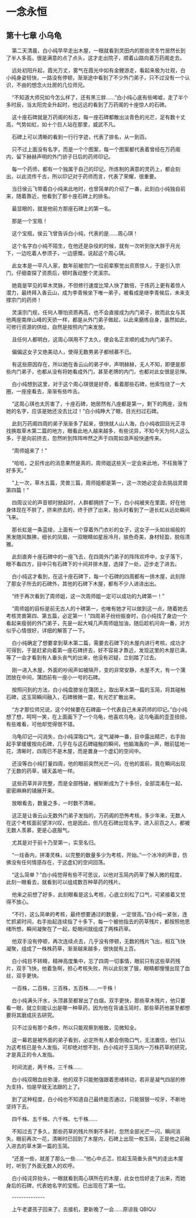 # 一念永恒 
 ## 第十七章 小乌龟
     第二天清晨，白小纯早早走出木屋，一眼就看到灵田内的那些灵冬竹居然长到了半人多高，很是满意的点了点头，这才走出院子，顺着山路向着万药阁走去。

    远处初阳升起，霞光万丈，雾气在霞光中如有金鲤游走，看起来极为壮观，白小纯身姿轻快，一路没有停顿，渐渐途中看到了不少外门弟子，只不过没有一个认识，不由的想念火灶房的几位师兄。

    “不知道大师兄如今怎么样了，还有黑三胖……”白小纯心底有些唏嘘，走了半个多时辰，当太阳完全升起时，他远远的看到了万药阁的十座惊人的石碑。

    这十座石碑就是万药阁的标志，每一座石碑都散出淡青色的光芒，足有数十丈高，气势如虹，如十个巨人站在那里，威武不凡。

    石碑上可以清晰的看到一行行字迹，代表了排名，从一到百。

    只不过上面没有名字，而是一个个图案，每一个图案都代表着曾经在万药阁内，留下赫赫声明的外门骄子日后的药师印记。

    每一个药师，都有一个独属于自己的印记，所炼制的满意的灵药上，都会刻出，以此流传千古，所以印记对于药师而言，代表了荣耀，很重要。

    当日侯云飞带着白小纯来此地时，也曾简单的介绍了一番，此刻白小纯独自前来，随着靠近，他看到了那十座石碑上的排名。

    最显眼的，就是他前方那座石碑上的第一名。

    那是一个宝瓶！

    这个宝瓶，侯云飞曾告诉白小纯，代表的是……周心琪！

    这个名字白小纯不陌生，在他还是杂役的时候，就有一次听到张大胖于月光下，一边吃着人参须子，一边感慨，说起这个周心琪。

    此女本是一平凡人家，数年前被宗门一位前辈察觉出资质惊人，于是引入宗门，仔细查探了资质后，顿时轰动整个灵溪宗。

    她竟是罕见的草木灵脉，不但修行速度比常人快了数倍，于炼药上更有着惊人潜力，最终拜入香云山，成为李青候坐下唯一弟子，被看成是继李青候后，未来支撑宗门的药师！

    灵溪宗门规，任何人哪怕资质再高，也不会直接成为内门弟子，故而此女与其他两座南岸山峰的天骄一样，都是从外门弟子做起，以此来磨练自身，虽然如此，可修行资源的供给，自然是按照内门来发放。

    且任何人都明白，这周心琪用不了太久，便会名正言顺的成为内门弟子。

    偏偏这女子又绝美动人，使得无数男弟子都倾慕不已。

    有这些原因存在，所以她在香云山的弟子中，声明赫赫，无人不知，即便是那些内门弟子，也都从没有将她看成外门，甚至老牌的内门，也都对此女很是忌惮。

    白小纯想到这里，对于这个周心琪很是好奇，看着那些石碑，他索性绕了一大圈，一座座看去，渐渐有些咋舌。

    “这周心琪也太厉害了，十座石碑，她居然有八座都是第一，剩下的两座，没有她的名字，应该是她还没去比过！”白小纯睁大了眼，目光扫过石碑。

    此刻万药阁四周的弟子渐渐多了起来，很快就人山人海，白小纯收回目光正寻找换取草木第二篇的地方，眼看此地人越来越多，有些诧异，不知今天为何人这么多，于是向前挤去，忽然听到阵阵哗然之声于四周如浪声般快速传来。

    “周师姐来了！”

    “哈哈，之前传出的消息果然是真的，周师姐这些天一定会来此地，不枉我等了好多天。”

    “上一次，草木五篇，灵兽三篇，周师姐都是第一，这一次她必定会去挑战灵兽第四篇！”

    四周议论的声音顿时掀起时，人群都拥挤了一下，白小纯被夹在里面，好在他身体现在不胖了，挤来挤去的，终于挤了出来，抬头时看到了一道长虹从远处瞬间飞来。

    那长虹是一条蓝绫，上面有一个穿着外门衣衫的女子，这女子一头如丝缎般的黑发随风飘拂，细长的凤眉，一双眼睛如星辰冷月，肤色奇美，身材轻盈，脱俗清雅。

    此刻直奔十座石碑中的一座飞去，在四周外门弟子的阵阵欢呼中，女子落下，眼不看四方，目中只有石碑下的十间并排木屋，选择了一处，迈步走了进去。

    白小纯这才看到，在这十座石碑下，每一个石碑的四周都有一排木屋，此刻除了那女子所去的石碑外，其他的石碑下木屋，都有不少人进进出出。

    “终于再次看到了周师姐，这一次周师姐一定可以成功的九碑第一！”

    “周师姐的目标是前无古人的十碑第一，也唯有她才可以做到这一点，随着她去考核灵兽第四、第五篇，必定第一！”四周弟子纷纷振奋时，白小纯找了身边一个看起来瘦弱的外门弟子，先是一起大喊几声周师姐加油，随后趁机问询一番，对方似乎心情很好，详细的解答了一下。

    白小纯确定了想要拿到草木第二篇，需要去石碑下的木屋内进行考核，成功才可得到，于是赶紧向着第一座石碑挤去，好不容易才靠近，发现这里的木屋已满，等了一会才看到有人垂头丧气的出来，他没有迟疑，立刻踏了过去。

    刚一进入木屋，外面的吵闹声如被隔开，变的非常安静，木屋不大，有一个蒲团放在中间，蒲团前有一座小一号的石碑。

    按照问到的方法，白小纯盘膝坐在蒲团上，取出草木第一篇的玉简，将其碰触石碑，这玉简瞬间融入，石碑微微一震，有光芒扩散出来。

    “方才那位师兄说，这个时候要在石碑画一个代表自己未来药师的印记。”白小纯想了想，呵呵一笑，在上面画下了一个乌龟，他喜欢乌龟，这乌龟画的歪歪扭扭，有些难看，可他却觉得很不错。

    乌龟印记一闪消失，白小纯深吸口气，定气凝神一番，目中露出精芒，右手抬起手掌缓缓按向石碑，几乎在与这石碑碰触的瞬间，他脑海轰的一声，眼前猛地一花，清晰时，四周已不是木屋，而是置身一个虚幻的空间中。

    还没等白小纯打量四周，他的眼前突然光芒一闪，在他的面前，竟在瞬间出现了无数的药草，铺天盖地一样。

    这些药草并非完整，而是全部残破，被斩断成为了十多份，全部混淆在一起，密密麻麻的铺展开来。

    放眼看去，数量之多，一时数不清晰。

    这正是让香云山无数外门弟子发指的，万药阁的恐怖考核，多少年来，无数人在这个考核面前望洋兴叹，也是因此，但凡在石碑出现名字，进入前百之人，都被无数人羡慕，更是心底服气。

    尤其是对于前十乃至第一，实至名归。

    “一炷香内，拼凑灵株，以完整的数量多少为考核，开始。”一个冰冷的声音，仿佛没有任何情感存在，于这虚幻的空间回荡。

    “这么简单？”白小纯觉得有些不可思议，以他对玉简内药草了解入微的程度，此刻一眼看去，就看到可以组成数百种草药的残片。

    他来之前想了好多，此刻眼看是这么考核，心底立刻松了口气，可紧接着又觉得不放心。

    “不行，这么简单的考核，最终想要通过的数量，一定很高。”白小纯一紧张，连忙抓紧时间，右手抬起连续指了十多下，每一个被他指去的药草残片，都按照他思绪所想，瞬间凝聚在了一起，眨眼间就组成了两株药草。

    他双手没有停顿，再次连续点去，几乎没有停顿，无数的残片飞出，相互飞快凝聚，组成了一株株药草，渐渐越来越多，很快就有上百。

    白小纯目不转睛，精神高度集中，忘了四周一切事情，眼前只有这些草药残片，双手飞快，他着急啊，担心考核失败，所以此刻发了狠，眼睛都慢慢出现了血丝，双手更快。

    一百株，二百株，三百株，五百株……一千株！

    白小纯满头汗水，头顶甚至都冒出了白烟，双手更快，那些草木残片，他只要看一眼，就立刻能认出是哪一种草药，因为他在背诵玉简时，那些草药他甚至都想要将其磨成灰去研究。

    只不过没有那个条件，所以只能观察到极致，见微知全。

    这一幕若是被外面的弟子看到，必定所有人都会倒吸口气，无法置信，他们认为这考核已是令人发指，可却绝对想不到，白小纯对于玉简内一万株药草的研究，才是真正的令人发指。

    时间流逝，两千株，三千株……

    白小纯双眼血丝弥漫，他的双手只能勉强跟着思绪转动，若非是凝气四层的修为支持，怕是早就无法跟的上了。

    到了这种程度，白小纯也不知道自己最终能否通过，只能狠狠一咬牙，不断地坚持下去。

    四千株、五千株、六千株、七千株……

    不知过去了多久，那些药草的残片所剩不多时，忽然全部光芒一闪，瞬间消失，眼前再次一花，清晰时已回到了木屋内，石碑上出现一枚玉简，正是他之前融入进去的草木第一篇的玉简。

    “还差一些，就差了那么一些……”他心中忐忑，捡起玉简垂头丧气的走出木屋时，听到了外面无数人的欢呼。

    白小纯诧异抬头，一眼就看到周心琪所在的木屋，此女也恰好走了出来，而她身后的石碑，代表她名字的宝瓶，已出现在了第一位。

    --------------

    上午老婆孩子回来了，去接机，更新晚了一会……原谅我 
QBIQU
